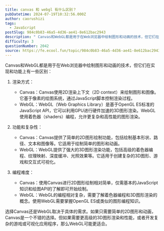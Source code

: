 ```yaml
---
title: canvas 和 webgl 有什么区别？
pubDatetime: 2024-07-19T10:32:56.000Z
author: caorushizi
tags:
  - JavaScript
postSlug: 984c0b83-46a5-4d36-ae41-8e612bac2943
description: " Canvas和WebGL都是用于在Web浏览器中绘制图形和动画的技术，但它们在实现和功能上有一些区别： 渲染方式： Canvas：Canvas使用2D渲染上下文（2D context）来绘制图形和图像。它基于像素的绘图系统，通过JavaScript脚本控制渲染过程。 WebGL：WebGL（Web Graphics Library）是基于OpenGL ES标准的JavaScript API，它可"
difficulty: 3
questionNumber: 2042
source: https://fe.ecool.fun/topic/984c0b83-46a5-4d36-ae41-8e612bac2943
---
```


Canvas和WebGL都是用于在Web浏览器中绘制图形和动画的技术，但它们在实现和功能上有一些区别：

1. 渲染方式：

   - Canvas：Canvas使用2D渲染上下文（2D context）来绘制图形和图像。它基于像素的绘图系统，通过JavaScript脚本控制渲染过程。
   - WebGL：WebGL（Web Graphics Library）是基于OpenGL ES标准的JavaScript API，它可以利用GPU进行硬件加速的3D图形渲染。WebGL使用着色器（shaders）编程，允许更复杂和高性能的图形渲染。

2. 功能和复杂性：

   - Canvas：Canvas提供了简单的2D图形绘制功能，包括绘制基本形状、路径、文本和图像等。它适用于绘制简单的图形和动画。
   - WebGL：WebGL提供了强大的3D图形渲染功能，包括高级的着色器编程、纹理映射、深度缓冲、光照效果等。它适用于创建复杂的3D图形、游戏和交互式可视化。

3. 编程难度：
   - Canvas：使用Canvas进行2D图形绘制相对简单，仅需基本的JavaScript知识和绘图API的了解即可开始绘制。
   - WebGL：WebGL的编程相对复杂，需要了解着色器编程和3D图形渲染的概念。使用WebGL需要掌握OpenGL ES或类似的图形编程知识。

选择Canvas还是WebGL取决于具体的需求。如果只需要简单的2D图形和动画，Canvas是一个不错的选择。但如果需要更高级的3D图形渲染和性能，或者开发复杂的游戏或可视化应用程序，那么WebGL可能更适合。
